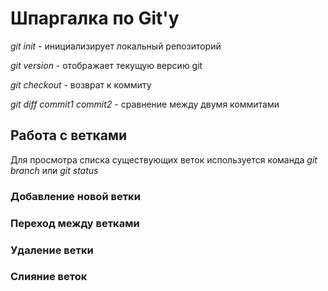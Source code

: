 # Шпаргалка по Git'у

*git init* - инициализирует локальный репозиторий

*git version* - отображает текущую версию git

*git checkout* - возврат к коммиту

*git diff commit1 commit2* - сравнение между двумя коммитами


## Работа с ветками

Для просмотра списка существующих веток используется команда *git branch* или *git status*

### Добавление новой ветки

### Переход между ветками

### Удаление ветки

### Слияние веток

